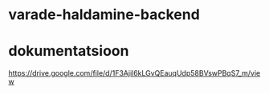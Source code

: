 # varade-haldamine-backend
# dokumentatsioon

https://drive.google.com/file/d/1F3Ajil6kLGvQEauqUdp58BVswPBqS7_m/view
